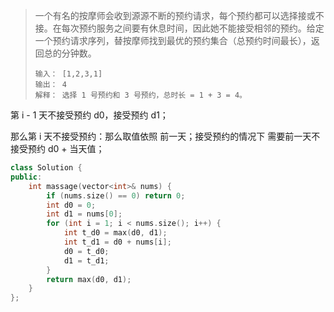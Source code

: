 >一个有名的按摩师会收到源源不断的预约请求，每个预约都可以选择接或不接。在每次预约服务之间要有休息时间，因此她不能接受相邻的预约。给定一个预约请求序列，替按摩师找到最优的预约集合（总预约时间最长），返回总的分钟数。
>
>```
>输入： [1,2,3,1]
>输出： 4
>解释： 选择 1 号预约和 3 号预约，总时长 = 1 + 3 = 4。
>```



第 i - 1 天不接受预约 d0，接受预约 d1；

那么第 i 天不接受预约：那么取值依照 前一天；接受预约的情况下 需要前一天不接受预约 d0 + 当天值；

```c++
class Solution {
public:
    int massage(vector<int>& nums) {
        if (nums.size() == 0) return 0;
        int d0 = 0;
        int d1 = nums[0];
        for (int i = 1; i < nums.size(); i++) {
            int t_d0 = max(d0, d1);
            int t_d1 = d0 + nums[i];
            d0 = t_d0;
            d1 = t_d1;
        }
        return max(d0, d1);
    }
};
```

